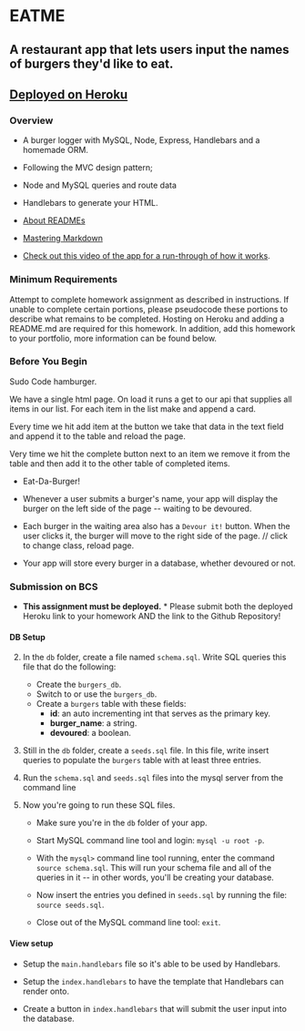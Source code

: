 # EATME
## A restaurant app that lets users input the names of burgers they'd like to eat.
## [Deployed on Heroku]()

### Overview

* A burger logger with MySQL, Node, Express, Handlebars and a homemade ORM. 
* Following the MVC design pattern; 
* Node and MySQL queries and route data
* Handlebars to generate your HTML.

* [About READMEs](https://help.github.com/articles/about-readmes/)

* [Mastering Markdown](https://guides.github.com/features/mastering-markdown/)

* [Check out this video of the app for a run-through of how it works](https://youtu.be/msvdn95x9OM).

### Minimum Requirements
Attempt to complete homework assignment as described in instructions. If unable to complete certain portions, please pseudocode these portions to describe what remains to be completed. Hosting on Heroku and adding a README.md are required for this homework. In addition, add this homework to your portfolio, more information can be found below.

### Before You Begin
Sudo Code hamburger.

We have a single html page. On load it runs a get to our api that supplies all items in our list. For each item in the list make and append a card.

Every time we hit add item at the button we take that data in the text field and append it to the table and reload the page.

Very time we hit the complete button next to an item we remove it from the table and then add it to the other table of completed items.

* Eat-Da-Burger!

* Whenever a user submits a burger's name, your app will display the burger on the left side of the page -- waiting to be devoured.

* Each burger in the waiting area also has a `Devour it!` button. When the user clicks it, the burger will move to the right side of the page.
// click to change class, reload page.

* Your app will store every burger in a database, whether devoured or not.


### Submission on BCS

* **This assignment must be deployed.** * Please submit both the deployed Heroku link to your homework AND the link to the Github Repository!

#### DB Setup


2. In the `db` folder, create a file named `schema.sql`. Write SQL queries this file that do the following:

   * Create the `burgers_db`.
   * Switch to or use the `burgers_db`.
   * Create a `burgers` table with these fields:
     * **id**: an auto incrementing int that serves as the primary key.
     * **burger_name**: a string.
     * **devoured**: a boolean.

3. Still in the `db` folder, create a `seeds.sql` file. In this file, write insert queries to populate the `burgers` table with at least three entries.

4. Run the `schema.sql` and `seeds.sql` files into the mysql server from the command line

5. Now you're going to run these SQL files.

   * Make sure you're in the `db` folder of your app.

   * Start MySQL command line tool and login: `mysql -u root -p`.

   * With the `mysql>` command line tool running, enter the command `source schema.sql`. This will run your schema file and all of the queries in it -- in other words, you'll be creating your database.

   * Now insert the entries you defined in `seeds.sql` by running the file: `source seeds.sql`.

   * Close out of the MySQL command line tool: `exit`.


#### View setup
* Setup the `main.handlebars` file so it's able to be used by Handlebars.

* Setup the `index.handlebars` to have the template that Handlebars can render onto.

* Create a button in `index.handlebars` that will submit the user input into the database.


